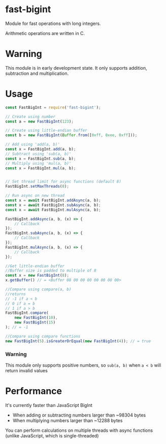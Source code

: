 # fast-bigint
Module for fast operations with long integers.

Arithmetic operations are written in C.
# Warning
This module is in early development state. It only supports addition, subtraction and multiplication.
# Usage
```javascript
const FastBigInt = require('fast-bigint');

// Create using number
const a = new FastBigInt(123);

// Create using little-endian buffer
const b = new FastBigInt(Buffer.from([0xff, 0xee, 0xff]));

// Add using 'add(a, b)'
const x = FastBigInt.add(a, b);
// Subtract using 'sub(a, b)'
const x = FastBigInt.sub(a, b);
// Multiply using 'mul(a, b)'
const x = FastBigInt.mul(a, b);


// Set thread limit for async functions (default 8)
FastBigInt.setMaxThreads(8);

// Run async on new thread
const x = await FastBigInt.addAsync(a, b);
const x = await FastBigInt.subAsync(a, b);
const x = await FastBigInt.mulAsync(a, b);

FastBigInt.addAsync(a, b, (x) => {
    // Callback
});
FastBigInt.subAsync(a, b, (x) => {
    // Callback
});
FastBigInt.mulAsync(a, b, (x) => {
    // Callback
});

//Get little-endian buffer
//Buffer size is padded to multiple of 8
const x = new FastBigInt(8);
x.getBuffer() // = <Buffer 08 00 00 00 00 00 00 00>

//Compare using compare(a, b)
//returns
// -1 if a < b
// 0 if a = b
// 1 if a > b
FastBigInt.compare(
    new FastBigInt(10),
    new FastBigInt(15)
); // = -1

//Compare using compare functions
new FastBigInt(5).isGreaterOrEqual(new FastBigInt(4)); // = true
```

### Warning
This module only supports positive numbers, so `sub(a, b)` when `a < b` will return invalid values
# Performance
It's currently faster than JavaScript BigInt
* When adding or subtracting numbers larger than ~98304 bytes
* When multiplying numbers larger than ~12288 bytes

You can perform calculations on multiple threads with async functions (unlike JavaScript, which is single-threaded)
